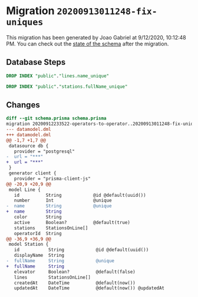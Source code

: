 # Migration `20200913011248-fix-uniques`

This migration has been generated by Joao Gabriel at 9/12/2020, 10:12:48 PM.
You can check out the [state of the schema](./schema.prisma) after the migration.

## Database Steps

```sql
DROP INDEX "public"."lines.name_unique"

DROP INDEX "public"."stations.fullName_unique"
```

## Changes

```diff
diff --git schema.prisma schema.prisma
migration 20200912233522-operators-to-operator..20200913011248-fix-uniques
--- datamodel.dml
+++ datamodel.dml
@@ -1,7 +1,7 @@
 datasource db {
   provider = "postgresql"
-  url = "***"
+  url = "***"
 }
 generator client {
   provider = "prisma-client-js"
@@ -20,9 +20,9 @@
 model Line {
   id          String            @id @default(uuid())
   number      Int               @unique
-  name        String            @unique
+  name        String
   color       String
   active      Boolean?          @default(true)
   stations    StationsOnLine[]
   operatorId  String
@@ -36,9 +36,9 @@
 model Station {
   id           String            @id @default(uuid())
   displayName  String
-  fullName     String            @unique
+  fullName     String
   elevator     Boolean?          @default(false)
   lines        StationsOnLine[]
   createdAt    DateTime          @default(now())
   updatedAt    DateTime          @default(now()) @updatedAt
```


